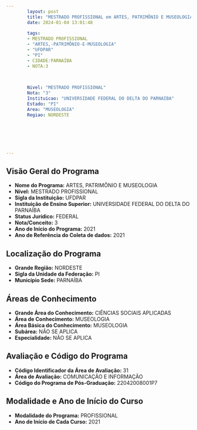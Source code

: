 ```yaml
---
        layout: post
        title: "MESTRADO PROFISSIONAL em ARTES, PATRIMÔNIO E MUSEOLOGIA na UFDPAR  "
        date: 2024-01-04 13:01:48
     
        tags:
        - MESTRADO PROFISSIONAL
        - "ARTES,-PATRIMÔNIO-E-MUSEOLOGIA"
        - "UFDPAR"
        - "PI"
        - CIDADE:PARNAÍBA
        - NOTA:3
        
       

        Nivel: "MESTRADO PROFISSIONAL"
        Nota: "3"
        Instituicao: "UNIVERSIDADE FEDERAL DO DELTA DO PARNAÍBA"
        Estado: "PI"
        Area: "MUSEOLOGIA"
        Regiao: NORDESTE
        
        
        
        
        
        
---
```

## Visão Geral do Programa
- **Nome do Programa:** ARTES, PATRIMÔNIO E MUSEOLOGIA
- **Nível:** MESTRADO PROFISSIONAL
- **Sigla da Instituição:** UFDPAR
- **Instituição de Ensino Superior:** UNIVERSIDADE FEDERAL DO DELTA DO PARNAÍBA
- **Status Jurídico:** FEDERAL
- **Nota/Conceito:** 3
- **Ano de Início do Programa:** 2021
- **Ano de Referência do Coleta de dados:** 2021

## Localização do Programa
- **Grande Região:** NORDESTE
- **Sigla da Unidade da Federação:** PI
- **Município Sede:** PARNAÍBA

## Áreas de Conhecimento
- **Grande Área do Conhecimento:** CIÊNCIAS SOCIAIS APLICADAS
- **Área de Conhecimento:** MUSEOLOGIA
- **Área Básica do Conhecimento:** MUSEOLOGIA
- **Subárea:** NÃO SE APLICA
- **Especialidade:** NÃO SE APLICA

## Avaliação e Código do Programa
- **Código Identificador da Área de Avaliação:** 31
- **Área de Avaliação:** COMUNICAÇÃO E INFORMAÇÃO
- **Código do Programa de Pós-Graduação:** 22042008001P7


## Modalidade e Ano de Início do Curso
- **Modalidade do Programa:** PROFISSIONAL
- **Ano de Início de Cada Curso:** 2021
